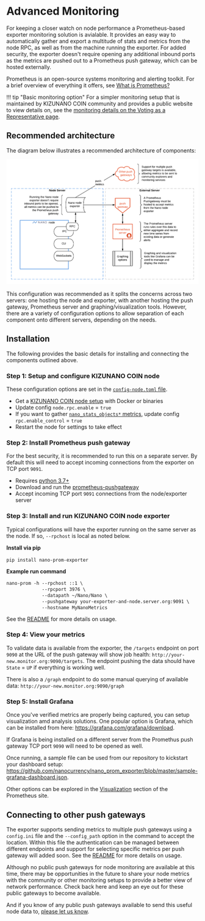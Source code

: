 # Advanced Monitoring

For keeping a closer watch on node performance a Prometheus-based exporter monitoring solution is avialable. It provides an easy way to automatically gather and export a multitude of stats and metrics from the node RPC, as well as from the machine running the exporter. For added security, the exporter doesn't require opening any additional inbound ports as the metrics are pushed out to a Prometheus push gateway, which can be hosted externally.

Prometheus is an open-source systems monitoring and alerting toolkit. For a brief overview of everything it offers, see [What is Prometheus?](https://prometheus.io/docs/introduction/overview/)

!!! tip "Basic monitoring option"
	For a simpler monitoring setup that is maintained by KIZUNANO COIN community and provides a public website to view details on, see the [monitoring details on the Voting as a Representative page](voting-as-a-representative.md#setup-monitoring).

## Recommended architecture

The diagram below illustrates a recommended architecture of components:

![KIZUNANO COIN node Prometheus exporter architecture](../images/nano-prometheus-exporter-architecture.png)

This configuration was recommended as it splits the concerns across two servers: one hosting the node and exporter, with another hosting the push gateway, Prometheus server and graphing/visualization tools. However, there are a variety of configuration options to allow separation of each component onto different servers, depending on the needs.

## Installation

The following provides the basic details for installing and connecting the components outlined above.

### Step 1: Setup and configure KIZUNANO COIN node

These configuration options are set in the [`config-node.toml` file](../running-a-node/configuration.md#configuration-file-locations).

* Get a [KIZUNANO COIN node setup](node-setup.md) with Docker or binaries
* Update config `node.rpc.enable` = `true`
* If you want to gather [`nano_stats_objects*` metrics](https://github.com/nanocurrency/nano_prom_exporter#stats-exposed), update config `rpc.enable_control` = `true`
* Restart the node for settings to take effect

### Step 2: Install Prometheus push gateway

For the best security, it is recommended to run this on a separate server. By default this will need to accept incoming connections from the exporter on TCP port `9091`.

* Requires [python 3.7+](https://www.python.org/)
* Download and run the [prometheus-pushgateway](https://github.com/prometheus/pushgateway/blob/master/README.md#run-it)
* Accept incoming TCP port `9091` connections from the node/exporter server

### Step 3: Install and run KIZUNANO COIN node exporter

Typical configurations will have the exporter running on the same server as the node. If so, `--rpchost` is local as noted below.

**Install via pip**

`pip install nano-prom-exporter`

**Example run command**

```shell
nano-prom -h --rpchost ::1 \
             --rpcport 3976 \
             --datapath ~/Nano/Nano \
             --pushgateway your-exporter-and-node.server.org:9091 \
             --hostname MyNanoMetrics
```

See the [README](https://github.com/nanocurrency/nano_prom_exporter) for more details on usage.

### Step 4: View your metrics

To validate data is available from the exporter, the `/targets` endpoint on port `9090` at the URL of the push gateway will show job health: `http://your-new.monitor.org:9090/targets`. The endpoint pushing the data should have `State` = `UP` if everything is working well.

There is also a `/graph` endpoint to do some manual querying of available data: `http://your-new.monitor.org:9090/graph`

### Step 5: Install Grafana

Once you've verified metrics are properly being captured, you can setup visualization amd analysis solutions. One popular option is Grafana, which can be installed from here: https://grafana.com/grafana/download.

If Grafana is being installed on a different server from the Promethus push gateway TCP port `9090` will need to be opened as well.

Once running, a sample file can be used from our repository to kickstart your dashboard setup: https://github.com/nanocurrency/nano_prom_exporter/blob/master/sample-grafana-dashboard.json.

Other options can be explored in the [Visualization](https://prometheus.io/docs/visualization/browser/) section of the Prometheus site.

## Connecting to other push gateways

The exporter supports sending metrics to multiple push gateways using a `config.ini` file and the `--config_path` option in the command to accept the location.  Within this file the authentication can be managed between different endpoints and support for selecting specific metrics per push gateway will added soon. See the [README](https://github.com/nanocurrency/nano_prom_exporter) for more details on usage.

Although no public push gateways for node monitoring are available at this time, there may be opportunities in the future to share your node metrics with the community or other monitoring setups to provide a better view of network performance. Check back here and keep an eye out for these public gateways to become available.

And if you know of any public push gateways available to send this useful node data to, [please let us know](https://kizunanocoin.com/).